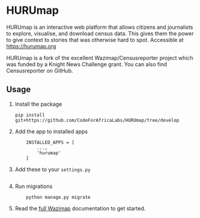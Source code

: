 # HURUmap
HURUmap is an interactive web platform that allows citizens and journalists to explore, visualise, and download census data. This gives them the power to give context to stories that was otherwise hard to spot. Accessible at https://hurumap.org

HURUmap is a fork of the excellent Wazimap/Censusreporter project which was funded by a Knight News Challenge grant. You can also find Censusreporter on GitHub.

## Usage

1. Install the package

    ```
    pip install git+https://github.com/CodeForAfricaLabs/HURUmap/tree/develop

    ```

2. Add the app to installed apps

    ```
        INSTALLED_APPS = [
            ...,
            'hurumap'
        ]
    ```
3. Add these to your `settings.py`
    ```

    ```

4. Run migrations
    ```
        python manage.py migrate
    ```

5. Read the [full Wazimap](http://wazimap.readthedocs.org/en/latest/) documentation to get started.
